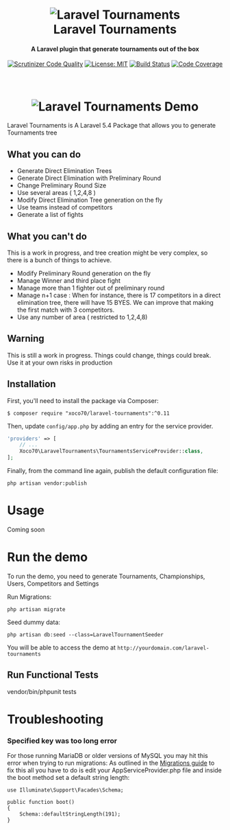 <h1 align="center">
  <br>
  <img src="https://raw.githubusercontent.com/xoco70/laravel-tournaments/master/resources/assets/images/logo.png" alt="Laravel Tournaments">
  <br>
  Laravel Tournaments
  <br>
</h1>

<h4 align="center">A Laravel plugin that generate tournaments out of the box</h4>


<p align="center">
    <a href="https://scrutinizer-ci.com/g/xoco70/laravel-tournaments/?branch=master"><img src="https://scrutinizer-ci.com/g/xoco70/laravel-tournaments/badges/quality-score.png?b=master" alt="Scrutinizer Code Quality" data-canonical-src="https://scrutinizer-ci.com/g/xoco70/laravel-tournaments/badges/quality-score.png?b=master" style="max-width:100%;"></a>
    <a href="https://opensource.org/licenses/MIT"><img src="https://camo.githubusercontent.com/28ddbec0801282129302d6a51a9dd09b4c09c438/68747470733a2f2f696d672e736869656c64732e696f2f62616467652f4c6963656e73652d4d49542d627269676874677265656e2e7376673f7374796c653d666c61742d737175617265" alt="License: MIT" data-canonical-src="https://img.shields.io/badge/License-MIT-brightgreen.svg?style=flat-square" style="max-width:100%;"></a>
    <a href="https://scrutinizer-ci.com/g/xoco70/laravel-tournaments/badges/build.png?b=master"><img src="https://scrutinizer-ci.com/g/xoco70/laravel-tournaments/badges/build.png?b=master" alt="Build Status" data-canonical-src="https://scrutinizer-ci.com/g/xoco70/laravel-tournaments/badges/build.png?b=master" style="max-width:100%;"></a>
    <a href="https://scrutinizer-ci.com/g/xoco70/laravel-tournaments/?branch=master"><img src="https://scrutinizer-ci.com/g/xoco70/laravel-tournaments/badges/coverage.png?b=master" alt="Code Coverage" data-canonical-src="https://scrutinizer-ci.com/g/xoco70/laravel-tournaments/badges/coverage.png?b=master" style="max-width:100%;"></a>
</p>
<h1 align="center">
  <br>
  <img src="https://raw.githubusercontent.com/xoco70/laravel-tournaments/master/resources/assets/images/laravel-tournaments.gif" alt="Laravel Tournaments Demo">
</h1>


Laravel Tournaments is A Laravel 5.4 Package that allows you to generate Tournaments tree   
## What you can do

- Generate Direct Elimination Trees
- Generate Direct Elimination with Preliminary Round
- Change Preliminary Round Size
- Use several areas ( 1,2,4,8 )
- Modify Direct Elimination Tree generation on the fly
- Use teams instead of competitors
- Generate a list of fights

## What you can't do

This is a work in progress, and tree creation might be very complex, so there is a bunch of things to achieve.  

- Modify Preliminary Round generation on the fly
- Manage Winner and third place fight
- Manage more than 1 fighter out of preliminary round
- Manage n+1 case : When for instance, there is 17 competitors in a direct elimination tree, there will have 15 BYES.
 We can improve that making the first match with 3 competitors.
- Use any number of area ( restricted to 1,2,4,8) 

## Warning

This is still a work in progress. Things could change, things could break. Use it at your own risks in production


## Installation

First, you'll need to install the package via Composer:

```shell
$ composer require "xoco70/laravel-tournaments":^0.11
```

Then, update `config/app.php` by adding an entry for the service provider.

```php
'providers' => [
    // ...
    Xoco70\LaravelTournaments\TournamentsServiceProvider::class,
];
```

Finally, from the command line again, publish the default configuration file:

```shell
php artisan vendor:publish
```
# Usage

Coming soon

# Run the demo

To run the demo, you need to generate Tournaments, Championships, Users, Competitors and Settings

Run Migrations:
```shell
php artisan migrate
```

Seed dummy data:
```shell
php artisan db:seed --class=LaravelTournamentSeeder

```

You will be able to access the demo at `http://yourdomain.com/laravel-tournaments`


## Run Functional Tests

vendor/bin/phpunit tests

# Troubleshooting

### Specified key was too long error
For those running MariaDB or older versions of MySQL you may hit this error when trying to run migrations:
As outlined in the <a href="https://laravel.com/docs/master/migrations#creating-indexes">Migrations guide</a> to fix this all you have to do is edit your AppServiceProvider.php file and inside the boot method set a default string length:
```
use Illuminate\Support\Facades\Schema;

public function boot()
{
    Schema::defaultStringLength(191);
}
```
